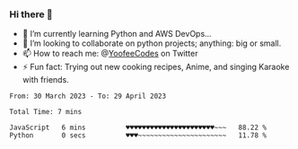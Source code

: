 ### Hi there 👋

<!--
**Sara-Pak/Sara-Pak** is a ✨ _special_ ✨ repository because its `README.md` (this file) appears on your GitHub profile.

Here are some ideas to get you started:
- 🤔 I’m looking for help with ...
- 💬 Ask me about ...
- 😄 Pronouns: ...


- 🔭 I’m currently working on getting certified in Google's IT Automation with Python and doing #100daysofcode in Python. 
-->
- 🌱 I’m currently learning Python and AWS DevOps...
- 👯 I’m looking to collaborate on python projects; anything: big or small.
- 📫 How to reach me: @[YoofeeCodes](https://twitter.com/YoofeeCodes) on Twitter
- ⚡ Fun fact: Trying out new cooking recipes, Anime, and singing Karaoke with friends.


<!--START_SECTION:waka-->

```text
From: 30 March 2023 - To: 29 April 2023

Total Time: 7 mins

JavaScript   6 mins          ♥♥♥♥♥♥♥♥♥♥♥♥♥♥♥♥♥♥♥♥♥♥~~~   88.22 %
Python       0 secs          ♥♥♥~~~~~~~~~~~~~~~~~~~~~~   11.78 %
```

<!--END_SECTION:waka-->

